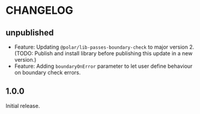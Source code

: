 # CHANGELOG

## unpublished

- Feature: Updating `@polar/lib-passes-boundary-check` to major version 2. (TODO: Publish and install library before publishing this update in a new version.)
- Feature: Adding `boundaryOnError` parameter to let user define behaviour on boundary check errors.

## 1.0.0

Initial release.
